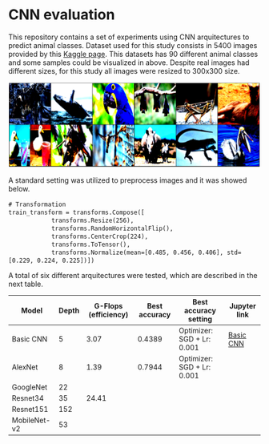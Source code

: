 # CNN evaluation

This repository contains a set of experiments using CNN arquitectures to predict animal classes. Dataset used for this study consists in 5400 images provided by this [Kaggle page](https://www.kaggle.com/datasets/iamsouravbanerjee/animal-image-dataset-90-different-animals). This datasets has 90 different animal classes and some samples could be visualized in above. Despite real images had different sizes, for this study all images were resized to 300x300 size.

![Sample images](https://github.com/victorcaquilpan/CNN_evaluation/blob/main/images/Sample%20images.PNG)

A standard setting was utilized to preprocess images and it was showed below. 

```
# Transformation
train_transform = transforms.Compose([
            transforms.Resize(256),
            transforms.RandomHorizontalFlip(),
            transforms.CenterCrop(224),
            transforms.ToTensor(),
            transforms.Normalize(mean=[0.485, 0.456, 0.406], std=[0.229, 0.224, 0.225])])
```

A total of six different arquitectures were tested, which are described in the next table.

| Model         | Depth          | G-Flops (efficiency) | Best accuracy | Best accuracy setting | Jupyter link |
| ------------- | ------------- |----------------|-----------------|-----------------------|--------------|          
| Basic CNN     | 5                                |    3.07          |     0.4389          |Optimizer: SGD + Lr: 0.001|[Basic CNN](https://github.com/victorcaquilpan/CNN_evaluation/blob/main/code/basic_cnn.ipynb)
| AlexNet       | 8                                   |  1.39            | 0.7944          |Optimizer: SGD + Lr: 0.001  ||
| GoogleNet     | 22                                |              |               |||
| Resnet34      | 35                                 |    24.41        |               |||
| Resnet151     | 152                                |              |  |||
| MobileNet-v2  | 53                                 |              | |||

